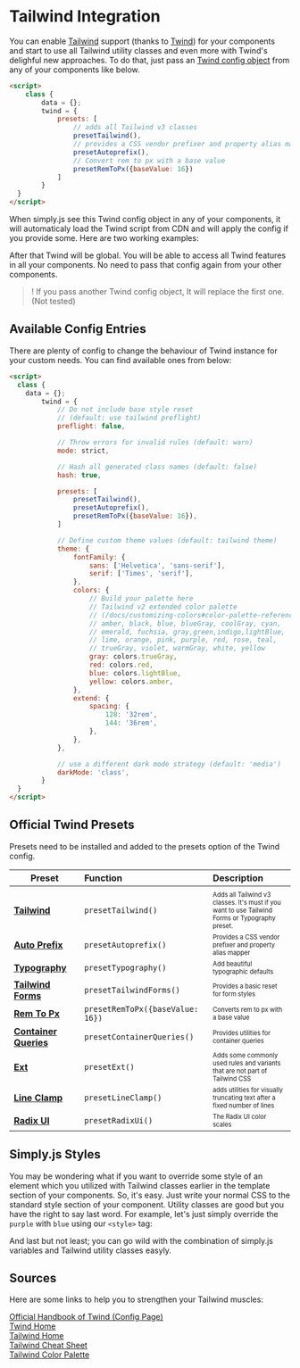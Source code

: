 # Tailwind Integration

You can enable [Tailwind](https://tailwindcss.com/docs/utility-first) support (thanks to [Twind](https://twind.style)) for your components and start to use all Tailwind utility classes and even more with Twind's delighful new approaches. To do that, just pass an [Twind config object](https://twind.dev/handbook/configuration.html) from any of your components like below.

```html
<script>
	class {
		data = {};
		twind = {
			presets: [
				// adds all Tailwind v3 classes
				presetTailwind(),
				// provides a CSS vendor prefixer and property alias mapper
				presetAutoprefix(),
				// Convert rem to px with a base value
				presetRemToPx({baseValue: 16})
			]
		}
  }
</script>
```

When simply.js see this Twind config object in any of your components, it will automaticaly load the Twind script from CDN and will apply the config if you provide some. Here are two working examples:

<repl-component id="5yu28xjvnav6kos" download="true"></repl-component>

After that Twind will be global. You will be able to access all Twind features in all your components. No need to pass that config again from your other components.

<repl-component id="xhzt9oaqvf7zyvr" download="true"></repl-component>

>! If you pass another Twind config object, It will replace the first one. (Not tested)

## Available Config Entries

There are plenty of config to change the behaviour of Twind instance for your custom needs. You can find available ones from below:

```html
<script>
  class {
    data = {};
		twind = {
			// Do not include base style reset
			// (default: use tailwind preflight)
			preflight: false,

			// Throw errors for invalid rules (default: warn)
			mode: strict,

			// Hash all generated class names (default: false)
			hash: true,

			presets: [
				presetTailwind(),
				presetAutoprefix(),
				presetRemToPx({baseValue: 16}),
			]

			// Define custom theme values (default: tailwind theme)
			theme: {
				fontFamily: {
					sans: ['Helvetica', 'sans-serif'],
					serif: ['Times', 'serif'],
				},
				colors: {
					// Build your palette here
					// Tailwind v2 extended color palette
					// (/docs/customizing-colors#color-palette-reference)
					// amber, black, blue, blueGray, coolGray, cyan,
					// emerald, fuchsia, gray,green,indigo,lightBlue,
					// lime, orange, pink, purple, red, rose, teal,
					// trueGray, violet, warmGray, white, yellow
					gray: colors.trueGray,
					red: colors.red,
					blue: colors.lightBlue,
					yellow: colors.amber,
				},
				extend: {
					spacing: {
						128: '32rem',
						144: '36rem',
					},
				},
			},

			// use a different dark mode strategy (default: 'media')
			darkMode: 'class',
		}
  }
</script>
```

## Official Twind Presets
Presets need to be installed and added to the presets option of the Twind config.

| Preset |      Function      | Description |
|--------------|:-------------|:-------------------------|
|<img width=250/>|<img width=300/>|
| [**Tailwind**](https://twind.style/preset-tailwind) | `presetTailwind()` | <sub><sup>Adds all Tailwind v3 classes. It's must if you want to use Tailwind Forms or Typography preset.</sup></sub> |
| [**Auto Prefix**](https://twind.style/preset-autoprefix) | `presetAutoprefix()` | <sub><sup>Provides a CSS vendor prefixer and property alias mapper</sup></sub>
| [**Typography**](https://twind.style/preset-typography) | `presetTypography()` | <sub><sup>Add beautiful typographic defaults</sup></sub> |
| [**Tailwind Forms**](https://twind.style/preset-tailwind-forms) | `presetTailwindForms()` | <sub><sup>Provides a basic reset for form styles</sup></sub> |
| [**Rem To Px**](https://github.com/tw-in-js/twind/issues/437#issuecomment-1382433830) | `presetRemToPx({baseValue: 16})` | <sub><sup>Converts rem to px with a base value</sup></sub> |
| [**Container Queries**](https://twind.style/preset-container-queries) | `presetContainerQueries()` | <sub><sup>Provides utilities for container queries</sup></sub> |
| [**Ext**](https://twind.style/preset-ext) | `presetExt()` | <sub><sup>Adds some commonly used rules and variants that are not part of Tailwind CSS</sup></sub> |
| [**Line Clamp**](https://twind.style/preset-line-clamp) | `presetLineClamp()` | <sub><sup>adds utilities for visually truncating text after a fixed number of lines</sup></sub> |
| [**Radix UI**](https://twind.style/preset-radix-ui) | `presetRadixUi()` | <sub><sup>The Radix UI color scales</sup></sub> |

## Simply.js Styles
You may be wondering what if you want to override some style of an element which you utilized with Tailwind classes earlier in the template section of your components. So, it's easy. Just write your normal CSS to the standard style section of your component. Utility classes are good but you have the right to say last word. For example, let's just simply override the `purple` with `blue` using our `<style>` tag:

<repl-component id="fxl9fftbvy2g0yk" download="true"></repl-component>

And last but not least; you can go wild with the combination of simply.js variables and Tailwind utility classes easyly.

<repl-component id="10h4zxdvn7yag9f" download="true"></repl-component>

## Sources
Here are some links to help you to strengthen your Tailwind muscles:

[Official Handbook of Twind (Config Page)](https://twind.dev/handbook/configuration.html)<br>
[Twind Home](https://twind.style)<br>
[Tailwind Home](https://tailwind.com)<br>
[Tailwind Cheat Sheet](https://nerdcave.com/tailwind-cheat-sheet)<br>
[Tailwind Color Palette](https://tailwindcss.com/docs/customizing-colors#color-palette-reference)